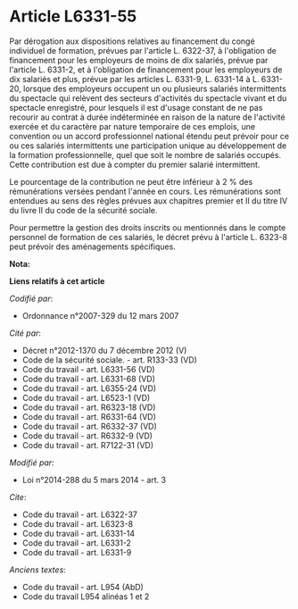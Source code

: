 # Article L6331-55

Par dérogation aux dispositions relatives au financement du congé individuel de formation, prévues par l'article L. 6322-37,
à l'obligation de financement pour les employeurs de moins de dix salariés, prévue par l'article L. 6331-2, et à l'obligation
de financement pour les employeurs de dix salariés et plus, prévue par les articles L. 6331-9, L. 6331-14 à L. 6331-20,
lorsque des employeurs occupent un ou plusieurs salariés intermittents du spectacle qui relèvent des secteurs d'activités du
spectacle vivant et du spectacle enregistré, pour lesquels il est d'usage constant de ne pas recourir au contrat à durée
indéterminée en raison de la nature de l'activité exercée et du caractère par nature temporaire de ces emplois, une
convention ou un accord professionnel national étendu peut prévoir pour ce ou ces salariés intermittents une participation
unique au développement de la formation professionnelle, quel que soit le nombre de salariés occupés. Cette contribution est
due à compter du premier salarié intermittent. 

Le pourcentage de la contribution ne peut être inférieur à 2 % des rémunérations versées pendant l'année en cours. Les
rémunérations sont entendues au sens des règles prévues aux chapitres premier et II du titre IV du livre II du code de la
sécurité sociale. 

Pour permettre la gestion des droits inscrits ou mentionnés dans le compte personnel de formation de ces salariés, le décret
prévu à l'article L. 6323-8 peut prévoir des aménagements spécifiques.

**Nota:**



**Liens relatifs à cet article**

_Codifié par_:

  - Ordonnance n°2007-329 du 12 mars 2007

_Cité par_:

  - Décret n°2012-1370 du 7 décembre 2012 (V)
  - Code de la sécurité sociale. - art. R133-33 (VD)
  - Code du travail - art. L6331-56 (VD)
  - Code du travail - art. L6331-68 (VD)
  - Code du travail - art. L6355-24 (VD)
  - Code du travail - art. L6523-1 (VD)
  - Code du travail - art. R6323-18 (VD)
  - Code du travail - art. R6331-64 (VD)
  - Code du travail - art. R6332-37 (VD)
  - Code du travail - art. R6332-9 (VD)
  - Code du travail - art. R7122-31 (VD)

_Modifié par_:

  - Loi n°2014-288 du 5 mars 2014 - art. 3

_Cite_:

  - Code du travail - art. L6322-37
  - Code du travail - art. L6323-8
  - Code du travail - art. L6331-14
  - Code du travail - art. L6331-2
  - Code du travail - art. L6331-9

_Anciens textes_:

  - Code du travail - art. L954 (AbD)
  - Code du travail L954 alinéas 1 et 2
